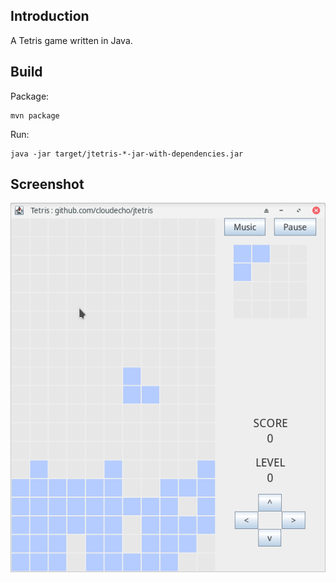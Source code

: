 ## Introduction

A Tetris game written in Java.

## Build

Package: 

```shell
mvn package
```

Run:

```shell
java -jar target/jtetris-*-jar-with-dependencies.jar 
```

## Screenshot

![A snapshot](./jtetris-screenshot.png)
